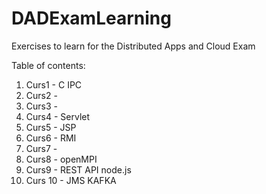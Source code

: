 # DADExamLearning
Exercises to learn for the Distributed Apps and Cloud Exam

Table of contents:
1.  Curs1 - C IPC
2.  Curs2 -
3.  Curs3 -
4.  Curs4 - Servlet
5.  Curs5 - JSP
6.  Curs6 - RMI
7.  Curs7 -
8.  Curs8 - openMPI
9.  Curs9 - REST API node.js 
10. Curs 10 - JMS KAFKA
